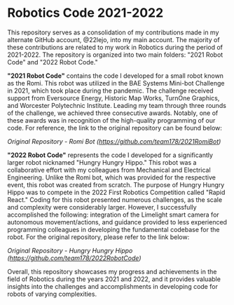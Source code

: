 # Robotics Code 2021-2022
This repository serves as a consolidation of my contributions made in my alternate GitHub account, @22lejo, into my main account. The majority of these contributions are related to my work in Robotics during the period of 2021-2022. The repository is organized into two main folders: "2021 Robot Code" and "2022 Robot Code."

**"2021 Robot Code"** contains the code I developed for a small robot known as the Romi. This robot was utilized in the BAE Systems Mini-bot Challenge in 2021, which took place during the pandemic. The challenge received support from Eversource Energy, Historic Map Works, TurnOne Graphics, and Worcester Polytechnic Institute. Leading my team through three rounds of the challenge, we achieved three consecutive awards. Notably, one of these awards was in recognition of the high-quality programming of our code. For reference, the link to the original repository can be found below:

_Original Repository - Romi Bot (https://github.com/team178/2021RomiBot)_

**"2022 Robot Code"** represents the code I developed for a significantly larger robot nicknamed "Hungry Hungry Hippo." This robot was a collaborative effort with my colleagues from Mechanical and Electrical Engineering. Unlike the Romi bot, which was provided for the respective event, this robot was created from scratch. The purpose of Hungry Hungry Hippo was to compete in the 2022 First Robotics Competition called "Rapid React." Coding for this robot presented numerous challenges, as the scale and complexity were considerably larger. However, I successfully accomplished the following: integration of the Limelight smart camera for autonomous movement/actions, and guidance provided to less experienced programming colleagues in developing the fundamental codebase for the robot. For the original repository, please refer to the link below:

_Original Repository - Hungry Hungry Hippo (https://github.com/team178/2022RobotCode)_

Overall, this repository showcases my progress and achievements in the field of Robotics during the years 2021 and 2022, and it provides valuable insights into the challenges and accomplishments in developing code for robots of varying complexities.
